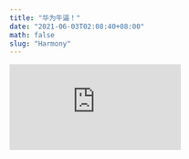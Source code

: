 ```yaml
---
title: "华为牛逼！"
date: "2021-06-03T02:08:40+08:00"
math: false
slug: "Harmony"
---
```


<iframe src="https://player.bilibili.com/player.html?aid=930959558&bvid=BV1xK4y1X79x&cid=347690981&page=1&as_wide=0&as_wide=1&high_quality=1&danmaku=0" scrolling="no" border="0" frameborder="no" framespacing="0" allowfullscreen="true"></iframe>